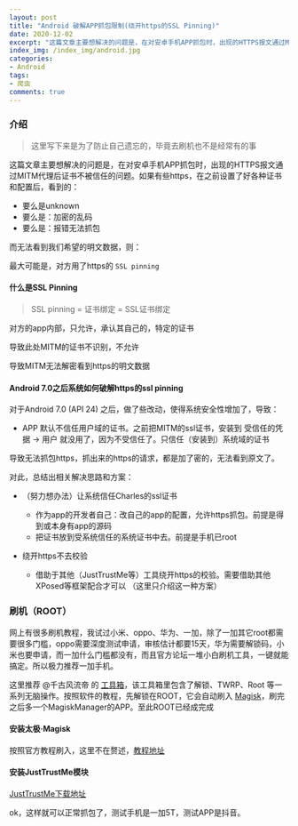 ```yaml
---
layout: post
title: "Android 破解APP抓包限制(绕开https的SSL Pinning)"
date: 2020-12-02
excerpt: "这篇文章主要想解决的问题是，在对安卓手机APP抓包时，出现的HTTPS报文通过MITM代理后证书不被信任的问题。如果有些https，在之前设置了好各种证书和配置后，看到的unknown..而无法看到我们希望的明文数据"
index_img: /index_img/android.jpg
categories: 
- Android
tags: 
- 爬虫
comments: true
---
```


### 介绍

> 这里写下来是为了防止自己遗忘的，毕竟去刷机也不是经常有的事

这篇文章主要想解决的问题是，在对安卓手机APP抓包时，出现的HTTPS报文通过MITM代理后证书不被信任的问题。如果有些https，在之前设置了好各种证书和配置后，看到的：

- 要么是unknown
- 要么是：加密的乱码
- 要么是：报错无法抓包

而无法看到我们希望的明文数据，则：

最大可能是，对方用了https的 `SSL pinning`

#### 什么是SSL Pinning

>SSL pinning = 证书绑定 = SSL证书绑定

对方的app内部，只允许，承认其自己的，特定的证书

导致此处MITM的证书不识别，不允许

导致MITM无法解密看到https的明文数据


#### Android 7.0之后系统如何破解https的ssl pinning

对于Android 7.0 (API 24) 之后，做了些改动，使得系统安全性增加了，导致：

- APP 默认不信任用户域的证书。之前把MITM的ssl证书，安装到 受信任的凭据 -> 用户 就没用了，因为不受信任了。只信任（安装到）系统域的证书

导致无法抓包https，抓出来的https的请求，都是加了密的，无法看到原文了。

对此，总结出相关解决思路和方案：

- （努力想办法）让系统信任Charles的ssl证书
	- 作为app的开发者自己：改自己的app的配置，允许https抓包。前提是得到或本身有app的源码
	- 把证书放到受系统信任的系统证书中去。前提是手机已root

- 绕开https不去校验
	- 借助于其他（JustTrustMe等）工具绕开https的校验。需要借助其他XPosed等框架配合才可以 （这里只介绍这一种方案）


### 刷机（ROOT）

网上有很多刷机教程，我试过小米、oppo、华为、一加，除了一加其它root都需要很多门槛，oppo需要深度测试申请，审核估计都要15天，华为需要解锁码，小米也要申请，而一加什么门槛都没有，而且官方论坛一堆小白刷机工具，一键就能搞定。所以极力推荐一加手机。

这里推荐 @千古风流帝 的 [工具箱](https://www.oneplusbbs.com/thread-4701007-1.html)，该工具箱里包含了解锁、TWRP、Root 等一系列无脑操作。按照软件的教程，先解锁在ROOT，它会自动刷入 [Magisk](https://github.com/topjohnwu/Magisk)，刷完之后多一个MagiskManager的APP。至此ROOT已经成完成

#### 安装太极·Magisk

按照官方教程刷入，这里不在赘述，[教程地址](https://github.com/taichi-framework/TaiChi/wiki/%E5%A6%82%E4%BD%95%E4%BD%BF%E7%94%A8)

#### 安装JustTrustMe模块
 
 [JustTrustMe下载地址](https://github.com/taichi-framework/TaiChi/issues/538)
 
 ok，这样就可以正常抓包了，测试手机是一加5T，测试APP是抖音。



